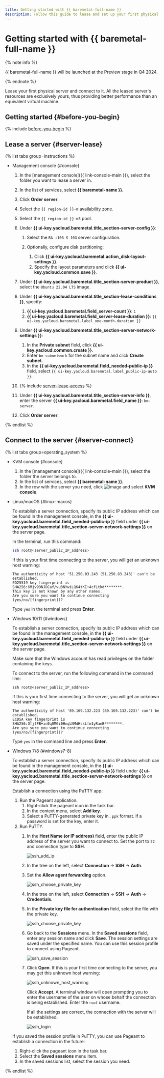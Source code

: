 ```yaml
---
title: Getting started with {{ baremetal-full-name }}
description: Follow this guide to lease and set up your first physical server in {{ baremetal-full-name }}.
---
```


# Getting started with {{ baremetal-full-name }}

{% note info %}

{{ baremetal-full-name }} will be launched at the Preview stage in Q4 2024.

{% endnote %}

Lease your first physical server and connect to it. All the leased server's resources are exclusively yours, thus providing better performance than an equivalent virtual machine.

## Getting started {#before-you-begin}

{% include [before-you-begin](../_tutorials/_tutorials_includes/before-you-begin.md) %}

## Lease a server {#server-lease}

{% list tabs group=instructions %}

- Management console {#console}

  1. In the [management console]({{ link-console-main }}), select the folder you want to lease a server in.
  1. In the list of services, select **{{ baremetal-name }}**.
  1. Click **Order server**.
  1. Select the `{{ region-id }}-m` [availability zone](../overview/concepts/geo-scope.md).
  1. Select the `{{ region-id }}-m3` pool.
  1. Under **{{ ui-key.yacloud.baremetal.title_section-server-config }}**:
  
     1. Select the `BA-i103-S-10G` server configuration.
     1. Optionally, configure disk partitioning:

        1. Click **{{ ui-key.yacloud.baremetal.action_disk-layout-settings }}**.
        1. Specify the layout parameters and click **{{ ui-key.yacloud.common.save }}**.
  
  1. Under **{{ ui-key.yacloud.baremetal.title_section-server-product }}**, select the `Ubuntu 22.04 LTS` image.
  1. Under **{{ ui-key.yacloud.baremetal.title_section-lease-conditions }}**, specify:

     1. **{{ ui-key.yacloud.baremetal.field_server-count }}**: `1`
     1. **{{ ui-key.yacloud.baremetal.field_server-lease-duration }}**: `{{ ui-key.yacloud.baremetal.label_one-month-duration }}`
  
  1. Under **{{ ui-key.yacloud.baremetal.title_section-server-network-settings }}**:

     1. In the **Private subnet** field, click **{{ ui-key.yacloud.common.create }}**.
     1. Enter `bm-subnetwork` for the subnet name and click **Create subnet**.
     1. In the **{{ ui-key.yacloud.baremetal.field_needed-public-ip }}** field, select `{{ ui-key.yacloud.baremetal.label_public-ip-auto }}`.
  
  1. {% include [server-lease-access](../_includes/baremetal/server-lease-access.md) %}
  1. Under **{{ ui-key.yacloud.baremetal.title_section-server-info }}**, enter the server **{{ ui-key.yacloud.baremetal.field_name }}**: `bm-server`.
  1. Click **Order server**.

{% endlist %}

## Connect to the server {#server-connect}

{% list tabs group=operating_system %}

- KVM console {#console}

  1. In the [management console]({{ link-console-main }}), select the folder the server belongs to.
  1. In the list of services, select **{{ baremetal-name }}**.
  1. In the row with the server you need, click ![image](../_assets/console-icons/ellipsis.svg) and select **KVM console**.

- Linux/macOS {#linux-macos}
   
  To establish a server connection, specify its public IP address which can be found in the management console, in the **{{ ui-key.yacloud.baremetal.field_needed-public-ip }}** field under **{{ ui-key.yacloud.baremetal.title_section-server-network-settings }}** on the server page.

  In the terminal, run this command:

  ```bash
  ssh root@<server_public_IP_address>
  ```

  If this is your first time connecting to the server, you will get an unknown host warning:

  ```text
  The authenticity of host '51.250.83.243 (51.250.83.243)' can't be established.
  ED25519 key fingerprint is SHA256:6Mjv93NJDCaf/vu3NYwiLQK4tKI+4cfLtkd********.
  This key is not known by any other names.
  Are you sure you want to continue connecting (yes/no/[fingerprint])?
  ```

  Type `yes` in the terminal and press **Enter**.

- Windows 10/11 {#windows}

  To establish a server connection, specify its public IP address which can be found in the management console, in the **{{ ui-key.yacloud.baremetal.field_needed-public-ip }}** field under **{{ ui-key.yacloud.baremetal.title_section-server-network-settings }}** on the server page.

  Make sure that the Windows account has read privileges on the folder containing the keys.

  To connect to the server, run the following command in the command line:

  ```shell
  ssh root@<server_public_IP_address>
  ```

  If this is your first time connecting to the server, you will get an unknown host warning:

  ```text
  The authenticity of host '89.169.132.223 (89.169.132.223)' can't be established.
  ECDSA key fingerprint is SHA256:DfjfFB+in0q0MGi0HnqLNMdHssLfm1yRanB********.
  Are you sure you want to continue connecting (yes/no/[fingerprint])?
  ```

  Type `yes` in the command line and press **Enter**.

- Windows 7/8 {#windows7-8}

  To establish a server connection, specify its public IP address which can be found in the management console, in the **{{ ui-key.yacloud.baremetal.field_needed-public-ip }}** field under **{{ ui-key.yacloud.baremetal.title_section-server-network-settings }}** on the server page.

  Establish a connection using the PuTTY app:

  1. Run the Pageant application.
     1. Right-click the pageant icon in the task bar.
     1. In the context menu, select **Add key**.
     1. Select a PuTTY-generated private key in `.ppk` format. If a password is set for the key, enter it.
  1. Run PuTTY.
     1. In the **Host Name (or IP address)** field, enter the public IP address of the server you want to connect to. Set the port to `22` and connection type to **SSH**.

        ![ssh_add_ip](../_assets/compute/ssh-putty/ssh_add_ip.png)

     1. In the tree on the left, select **Connection** → **SSH** → **Auth**.
     1. Set the **Allow agent forwarding** option.

        ![ssh_choose_private_key](../_assets/compute/ssh-putty/authentication_parameters.png)

     1. In the tree on the left, select **Connection** → **SSH** → **Auth** → **Credentials**.
     1. In the **Private key file for authentication** field, select the file with the private key.

        ![ssh_choose_private_key](../_assets/compute/ssh-putty/ssh_choose_private_key.png)

     1. Go back to the **Sessions** menu. In the **Saved sessions** field, enter any session name and click **Save**. The session settings are saved under the specified name. You can use this session profile to connect using Pageant.

        ![ssh_save_session](../_assets/compute/ssh-putty/ssh_save_session.png)

     1. Click **Open**. If this is your first time connecting to the server, you may get this unknown host warning:

        ![ssh_unknown_host_warning](../_assets/compute/ssh-putty/ssh_unknown_host_warning.png)

        Click **Accept**. A terminal window will open prompting you to enter the username of the user on whose behalf the connection is being established. Enter the `root` username.

        If all the settings are correct, the connection with the server will be established.

        ![ssh_login](../_assets/compute/ssh-putty/ssh_login.png)

  If you saved the session profile in PuTTY, you can use Pageant to establish a connection in the future:

  1. Right-click the pageant icon in the task bar.
  1. Select the **Saved sessions** menu item.
  1. In the saved sessions list, select the session you need.

{% endlist %}
